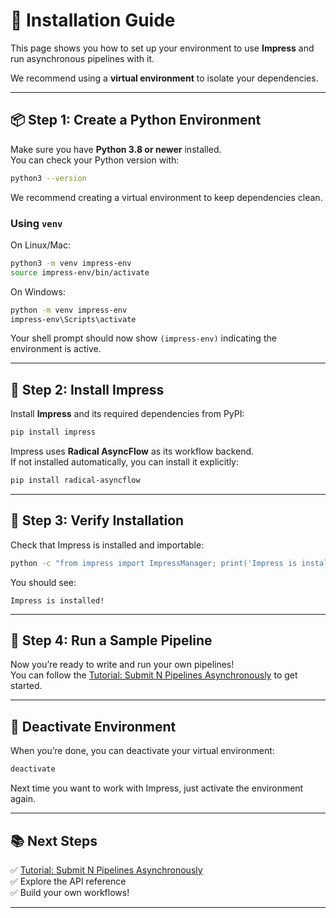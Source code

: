 # 🧰 Installation Guide

This page shows you how to set up your environment to use **Impress** and run asynchronous pipelines with it.  

We recommend using a **virtual environment** to isolate your dependencies.

---

## 📦 Step 1: Create a Python Environment

Make sure you have **Python 3.8 or newer** installed.  
You can check your Python version with:

```bash
python3 --version
```

We recommend creating a virtual environment to keep dependencies clean.

### Using `venv`

On Linux/Mac:

```bash
python3 -m venv impress-env
source impress-env/bin/activate
```

On Windows:

```bash
python -m venv impress-env
impress-env\Scripts\activate
```

Your shell prompt should now show `(impress-env)` indicating the environment is active.

---

## 🚀 Step 2: Install Impress

Install **Impress** and its required dependencies from PyPI:

```bash
pip install impress
```

Impress uses **Radical AsyncFlow** as its workflow backend.  
If not installed automatically, you can install it explicitly:

```bash
pip install radical-asyncflow
```

---

## 🧪 Step 3: Verify Installation

Check that Impress is installed and importable:

```bash
python -c "from impress import ImpressManager; print('Impress is installed!')"
```

You should see:

```
Impress is installed!
```

---

## 🧬 Step 4: Run a Sample Pipeline

Now you’re ready to write and run your own pipelines!  
You can follow the [Tutorial: Submit N Pipelines Asynchronously](tutorials/async_protein_pipelines.md) to get started.

---

## 🔄 Deactivate Environment

When you’re done, you can deactivate your virtual environment:

```bash
deactivate
```

Next time you want to work with Impress, just activate the environment again.

---

## 📚 Next Steps

✅ [Tutorial: Submit N Pipelines Asynchronously](tutorials/async_protein_pipelines.md)  
✅ Explore the API reference  
✅ Build your own workflows!

---